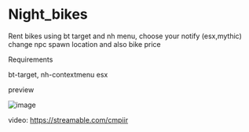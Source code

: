 # Night_bikes

Rent bikes using bt target and nh menu, choose your notify (esx,mythic) change npc spawn location and also bike price 

Requirements

bt-target,
nh-contextmenu
esx

preview 

![image](https://user-images.githubusercontent.com/73905724/121822162-8df2d200-cc6b-11eb-82b7-86539bf15e26.png)

video: https://streamable.com/cmpiir
